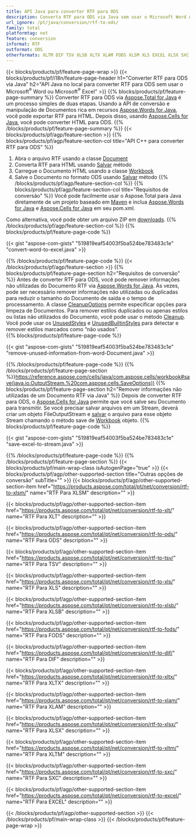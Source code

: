 ```yaml
---
title: API Java para converter RTF para ODS
description: Converta RTF para ODS via Java sem usar o Microsoft Word ou o Microsoft Excel
url_ignore: /pt/java/conversion/rtf-to-ods/
family: total
platformtag: net
feature: conversion
informat: RTF
outformat: ODS
otherformats: XLTM DIF TSV XLSB XLTX XLAM FODS XLSM XLS EXCEL XLSX SXC ODS XLT
---
```

{{< blocks/products/pf/feature-page-wrap >}}
{{< blocks/products/pf/i18n/feature-page-header h1="Converter RTF para ODS via Java" h2="API Java no local para converter RTF para ODS sem usar o Microsoft<sup>&reg;</sup> Word ou Microsoft<sup>&reg;</sup> Excel" >}}
{{% blocks/products/pf/feature-page-summary %}}
Converter RTF para ODS via [Aspose.Total for Java](https://products.aspose.com/total/java/) é um processo simples de duas etapas. Usando a API de conversão e manipulação de Documentos rica em recursos [Aspose.Words for Java](https://products.aspose.com/words/java/), você pode exportar RTF para HTML. Depois disso, usando [Aspose.Cells for Java](https://products.aspose.com/cells/java/), você pode converter HTML para ODS.
{{% /blocks/products/pf/feature-page-summary  %}}
{{< blocks/products/pf/agp/feature-section >}}
{{% blocks/products/pf/agp/feature-section-col title="API C++ para converter RTF para ODS" %}}
1. Abra o arquivo RTF usando a classe [Document](https://reference.aspose.com/words/java/com.aspose.words/Document)
2. Converta RTF para HTML usando [Salvar](https://reference.aspose.com/words/java/com.aspose.words/Document#save(java.lang.String,com.aspose.words.SaveOptions) ) método
3. Carregue o Documento HTML usando a classe [Workbook](https://reference.aspose.com/cells/java/com.aspose.cells/Workbook)
4. Salve o Documento no formato ODS usando [Salvar](https://reference.aspose.com/cells/java/com.aspose.cells/workbook#save(java.lang.String,%20com.aspose.cells.SaveOptions)) método
{{% /blocks/products/pf/agp/feature-section-col %}}
{{% blocks/products/pf/agp/feature-section-col title="Requisitos de conversão" %}}
Você pode facilmente usar o Aspose.Total para Java diretamente de um projeto baseado em [Maven](https://repository.aspose.com/webapp/#/artifacts/browse/tree/General/repo/com/aspose/aspose-total) e inclua [Aspose.Words for Java](https://rtfs.aspose.com/words/java/installation/) e [Aspose.Cells for Java](https://rtfs.aspose.com/cells/java/installation/) em seu pom.xml.

Como alternativa, você pode obter um arquivo ZIP em [downloads](https://downloads.aspose.com/total/java).
{{% /blocks/products/pf/agp/feature-section-col %}}
{{% blocks/products/pf/feature-page-code %}}

{{< gist "aspose-com-gists" "519819eaf54003f5ba524be783483c1e" "convert-word-to-excel.java" >}}


{{% /blocks/products/pf/feature-page-code %}}
{{< /blocks/products/pf/agp/feature-section >}}
{{% blocks/products/pf/feature-page-section  h2="Requisitos de conversão" %}}
Antes de converter RTF para ODS, você pode remover informações não utilizadas do Documento RTF via [Aspose.Words for Java](https://products.aspose.com/words/java/). Às vezes, pode ser necessário remover informações não utilizadas ou duplicadas para reduzir o tamanho do Documento de saída e o tempo de processamento. A classe [CleanupOptions](https://reference.aspose.com/words/java/com.aspose.words/CleanupOptions) permite especificar opções para limpeza de Documentos. Para remover estilos duplicados ou apenas estilos ou listas não utilizados do Documento, você pode usar o método [Cleanup](https://reference.aspose.com/words/java/com.aspose.words/Document#cleanup()). Você pode usar os [UnusedStyles](https://reference.aspose.com/words/java/com.aspose.words/cleanupoptions#UnusedStyles) e [UnusedBuiltinStyles](https://reference.aspose.com/words/java/com.aspose.words/cleanupoptions#UnusedBuiltinStyles) para detectar e remover estilos marcados como “não usados”.  
{{% blocks/products/pf/feature-page-code %}}

{{< gist "aspose-com-gists" "519819eaf54003f5ba524be783483c1e" "remove-unused-information-from-word-Document.java" >}}

{{% /blocks/products/pf/feature-page-code  %}}
{{% /blocks/products/pf/feature-page-section %}}https://reference.aspose.com/cells/java/com.aspose.cells/workbook#save(java.io.OutputStream.%20com.aspose.cells.SaveOptions))
{{% blocks/products/pf/feature-page-section  h2="Remover informações não utilizadas de um Documento RTF via Java" %}}
Depois de converter RTF para ODS, o [Aspose.Cells for Java](https://products.aspose.com/cells/java/) permite que você salve seu Documento para transmitir. Se você precisar salvar arquivos em um Stream, deverá criar um objeto FileOutputStream e [salvar](https://reference.aspose.com/cells/java/com.aspose.cells/workbook#save(java.io.OutputStream.%20com.aspose.cells.SaveOptions)) o arquivo para esse objeto Stream chamando o método save de [Workbook](https://reference.aspose.com/cells/java/com.aspose.cells/Workbook) objeto. 
{{% blocks/products/pf/feature-page-code %}}

{{< gist "aspose-com-gists" "519819eaf54003f5ba524be783483c1e" "save-excel-to-stream.java" >}}

{{% /blocks/products/pf/feature-page-code  %}}
{{% /blocks/products/pf/feature-page-section %}}
{{< blocks/products/pf/main-wrap-class isAutogenPage="true" >}}
{{< blocks/products/pf/agp/other-supported-section title="Outras opções de conversão" subTitle="" >}}
{{< blocks/products/pf/agp/other-supported-section-item href="https://products.aspose.com/total/pt/net/conversion/rtf-to-xlsm/" name="RTF Para XLSM" description="" >}}

{{< blocks/products/pf/agp/other-supported-section-item href="https://products.aspose.com/total/pt/net/conversion/rtf-to-xlt/" name="RTF Para XLT" description="" >}}

{{< blocks/products/pf/agp/other-supported-section-item href="https://products.aspose.com/total/pt/net/conversion/rtf-to-ods/" name="RTF Para ODS" description="" >}}

{{< blocks/products/pf/agp/other-supported-section-item href="https://products.aspose.com/total/pt/net/conversion/rtf-to-tsv/" name="RTF Para TSV" description="" >}}

{{< blocks/products/pf/agp/other-supported-section-item href="https://products.aspose.com/total/pt/net/conversion/rtf-to-xls/" name="RTF Para XLS" description="" >}}

{{< blocks/products/pf/agp/other-supported-section-item href="https://products.aspose.com/total/pt/net/conversion/rtf-to-xlsb/" name="RTF Para XLSB" description="" >}}

{{< blocks/products/pf/agp/other-supported-section-item href="https://products.aspose.com/total/pt/net/conversion/rtf-to-fods/" name="RTF Para FODS" description="" >}}

{{< blocks/products/pf/agp/other-supported-section-item href="https://products.aspose.com/total/pt/net/conversion/rtf-to-dif/" name="RTF Para DIF" description="" >}}

{{< blocks/products/pf/agp/other-supported-section-item href="https://products.aspose.com/total/pt/net/conversion/rtf-to-xltx/" name="RTF Para XLTX" description="" >}}

{{< blocks/products/pf/agp/other-supported-section-item href="https://products.aspose.com/total/pt/net/conversion/rtf-to-xlam/" name="RTF Para XLAM" description="" >}}

{{< blocks/products/pf/agp/other-supported-section-item href="https://products.aspose.com/total/pt/net/conversion/rtf-to-xlsx/" name="RTF Para XLSX" description="" >}}

{{< blocks/products/pf/agp/other-supported-section-item href="https://products.aspose.com/total/pt/net/conversion/rtf-to-xltm/" name="RTF Para XLTM" description="" >}}

{{< blocks/products/pf/agp/other-supported-section-item href="https://products.aspose.com/total/pt/net/conversion/rtf-to-sxc/" name="RTF Para SXC" description="" >}}

{{< blocks/products/pf/agp/other-supported-section-item href="https://products.aspose.com/total/pt/net/conversion/rtf-to-excel/" name="RTF Para EXCEL" description="" >}}


{{< /blocks/products/pf/agp/other-supported-section >}}
{{< /blocks/products/pf/main-wrap-class >}}
{{< /blocks/products/pf/feature-page-wrap >}}